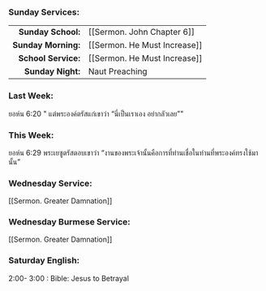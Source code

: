 ### Sunday Services:
|                     |                            |
| -------------------:|:-------------------------- |
|  **Sunday School:** | [[Sermon. John Chapter 6]] |
| **Sunday Morning:** | [[Sermon. He Must Increase]] |
| **School Service:** | [[Sermon. He Must Increase]] |
|   **Sunday Night:** | Naut Preaching |
### Last Week: 
ยอห์น 6:20 " แต่พระองค์ตรัสแก่เขาว่า “นี่เป็นเราเอง อย่ากลัวเลย”"
### This Week:
ยอห์น 6:29 พระเยซูตรัสตอบเขาว่า “งานของพระเจ้านั้นคือการที่ท่านเชื่อในท่านที่พระองค์ทรงใช้มานั้น”
### Wednesday Service:
[[Sermon. Greater Damnation]]
### Wednesday Burmese Service:
[[Sermon. Greater Damnation]]
### Saturday English:
2:00- 3:00 : Bible: Jesus to Betrayal
